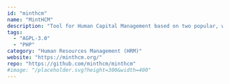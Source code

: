 ```yaml
---
id: "minthcm"
name: "MintHCM"
description: "Tool for Human Capital Management based on two popular, well-known business applications SugarCRM Community Edition and SuiteCRM."
tags:
  - "AGPL-3.0"
  - "PHP"
category: "Human Resources Management (HRM)"
website: "https://minthcm.org/"
repo: "https://github.com/minthcm/minthcm"
#image: "/placeholder.svg?height=300&width=400"
---
```


